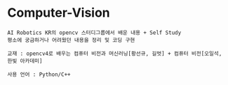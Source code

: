 # Computer-Vision

```
AI Robotics KR의 opencv 스터디그룹에서 배운 내용 + Self Study
평소에 궁금하거나 어려웠던 내용을 정리 및 코딩 구현
```

```
교재 : opencv4로 배우는 컴퓨터 비전과 머신러닝[황선규, 길벗] + 컴퓨터 비전[오일석, 한빛 아카데미] 
```

```
사용 언어 : Python/C++
```
